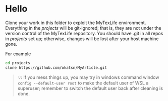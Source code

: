 # Hello
Clone your work in this folder to exploit the MyTexLife environment.
Everything in the *projects* will be git-ignored; that is, they are not under the version control of the MyTexLife repository.
You should have .git in all repos in *projects* set up; otherwise, changes will be lost after your host machine gone.


For example
```bash
cd projects
clone https://github.com/okatsn/MyArticle.git
```




> 💡: If you mess things up, you may try in windows command window `config --default-user root` to make the default user of WSL a superuser; remember to switch the default user back after cleaning is done.
